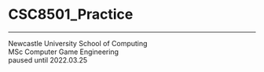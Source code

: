 # CSC8501_Practice
***
Newcastle University School of Computing   
MSc Computer Game Engineering   
paused until 2022.03.25
